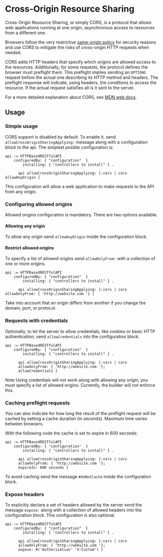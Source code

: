 # Cross-Origin Resource Sharing 

Cross-Origin Resource Sharing, or simply CORS, is a protocol that allows web applications running at one origin, asynchronous access to resources from a different one.

Browsers follow the very restrictive [same-origin policy](https://developer.mozilla.org/en-US/docs/Web/Security/Same-origin_policy) for security reasons and use CORS to mitigate the risks of cross-origin HTTP requests when needed.

CORS adds HTTP headers that specify which origins are allowed access to the resources. Additionally, for some requests, the protocol defines the browser must preflight them. This preflight implies sending an `OPTIONS` request before the actual one describing its HTTP method and headers. The preflight response will indicate, using headers, the conditions to access the resource. If the actual request satisfies all is it sent to the server. 

For a more detailed explanation about CORS, see [MDN web docs](https://developer.mozilla.org/en-US/docs/Web/HTTP/CORS).

## Usage

### Simple usage

CORS support is disabled by default. To enable it, send `allowCrossOriginSharingApplying:` message along with a configuration block to the api. The simplest posible configuration is:

```` smalltalk
api := HTTPBasedRESTfulAPI
    configuredBy: { "configuration"  }
		installing: { "controllers to install" } .

	  api allowCrossOriginSharingApplying: [:cors | cors allowAnyOrigin ]
````

This configuration will allow a web application to make requests to the API from any origin.

### Configuring allowed origins

Allowed origins configuration is mandatory. There are two options available.

#### Allowing any origin

To allow any origin send `allowAnyOrigin` inside the configuration block.

#### Restrict allowed origins

To specify a list of allowed origins send `allowOnlyFrom:` with a collection of one or more origins.

```` smalltalk
api := HTTPBasedRESTfulAPI
    configuredBy: { "configuration"  }
		installing: { "controllers to install" } .

	  api allowCrossOriginSharingApplying: [:cors | cors allowOnlyFrom: { 'http://website.com '} ]
````

Take into account that an origin differs from another if you change the domain, port, or protocol.

### Requests with credentials

Optionally, to let the server to allow credentials, like cookies or basic HTTP authentication, send `allowCredentials` into the configuration block.

```` smalltalk
api := HTTPBasedRESTfulAPI
    configuredBy: { "configuration"  }
		installing: { "controllers to install" } .

	  api allowCrossOriginSharingApplying: [:cors | cors 
      allowOnlyFrom: { 'http://website.com '};
      allowCredentials ]
````

*Note* Using credentials will not work along with allowing any origin, you must specify a list of allowed origins. Currently, the builder will not enforce this.

### Caching preflight requests

You can also indicate for how long the result of the preflight request will be cached by setting a cache duration (in seconds). Maximum time varies between browsers.

With the following code the cache is set to expire in 600 seconds:

```` smalltalk
api := HTTPBasedRESTfulAPI
    configuredBy: { "configuration"  }
		installing: { "controllers to install" } .

	  api allowCrossOriginSharingApplying: [:cors | cors 
      allowOnlyFrom: { 'http://website.com '};
      expireIn: 600 seconds ]
````

To avoid caching send the message `#doNotCache` inside the configuration block.

### Expose headers

To explicitly declare a set of headers allowed by the server send the message `expose:` along with a collection of allowed headers into the configuration block. This configuration is also optional.


```` smalltalk
api := HTTPBasedRESTfulAPI
    configuredBy: { "configuration"  }
		installing: { "controllers to install" } .

	  api allowCrossOriginSharingApplying: [:cors | cors 
      allowOnlyFrom: { 'http://website.com '};
      expose: #('Authorization' 'X-Custom') ]
````


